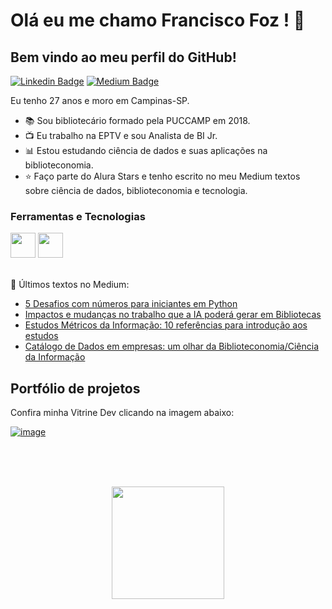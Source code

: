 

# Olá eu me chamo Francisco Foz ! 👋
## Bem vindo ao meu perfil do GitHub!           

<p align='left'>
    
[![Linkedin Badge](https://img.shields.io/badge/LinkedIn-0077B5?style=for-the-badge&logo=linkedin&logoColor=white
)](https://www.linkedin.com/in/francisco-tadeu-foz/)
[![Medium Badge](https://img.shields.io/badge/Medium-12100E?style=for-the-badge&logo=medium&logoColor=white
)](https://medium.com/@franciscofoz)
</p>

Eu tenho 27 anos e moro em Campinas-SP.


- :books: Sou bibliotecário formado pela PUCCAMP em 2018.
- :tv: Eu trabalho na EPTV e sou Analista de BI Jr.
- :bar_chart: Estou estudando ciência de dados e suas aplicações na biblioteconomia.
- :star: Faço parte do Alura Stars e tenho escrito no meu Medium textos sobre ciência de dados, biblioteconomia e tecnologia.


### Ferramentas e Tecnologias
<code><img src="https://cdn.jsdelivr.net/gh/devicons/devicon/icons/python/python-original.svg" width="40" height="40"></code>
<code><img src="https://upload.wikimedia.org/wikipedia/commons/thumb/c/cf/New_Power_BI_Logo.svg/2048px-New_Power_BI_Logo.svg.png" width="40" height="40"></code>
</br>
</br>


:pencil: Últimos textos no Medium:
<!-- MEDIUM:START -->
- [5 Desafios com números para iniciantes em Python](https://franciscofoz.medium.com/5-desafios-com-n%C3%BAmeros-para-iniciantes-em-python-6f5a493119e0?source=rss-30612e32581e------2)
- [Impactos e mudanças no trabalho que a IA poderá gerar em Bibliotecas](https://franciscofoz.medium.com/impactos-e-mudan%C3%A7as-no-trabalho-que-a-ia-poder%C3%A1-gerar-em-bibliotecas-40cdf9d8c1d?source=rss-30612e32581e------2)
- [Estudos Métricos da Informação: 10 referências para introdução aos estudos](https://franciscofoz.medium.com/estudos-m%C3%A9tricos-da-informa%C3%A7%C3%A3o-10-refer%C3%AAncias-para-introdu%C3%A7%C3%A3o-aos-estudos-b7ca2d689171?source=rss-30612e32581e------2)
- [Catálogo de Dados em empresas: um olhar da Biblioteconomia/Ciência da Informação](https://franciscofoz.medium.com/cat%C3%A1logo-de-dados-em-empresas-um-olhar-da-biblioteconomia-ci%C3%AAncia-da-informa%C3%A7%C3%A3o-148bd3cdec6f?source=rss-30612e32581e------2)
<!-- MEDIUM:END -->


## Portfólio de projetos

Confira minha Vitrine Dev clicando na imagem abaixo:

[![image](https://user-images.githubusercontent.com/64700794/188927548-c627858f-5e22-4373-b6fc-f9bd26c5195f.png)](https://cursos.alura.com.br/vitrinedev/FranciscoFoz)

</br>
</br>
</br>

<div>
<a href="https://gist.github.com/FranciscoFoz">
<p align = "center"> <img height="180em" src="https://github-readme-stats.vercel.app/api/top-langs/?username=FranciscoFoz&layout=compact&langs_count=7&theme=dracula"/>
</div>

